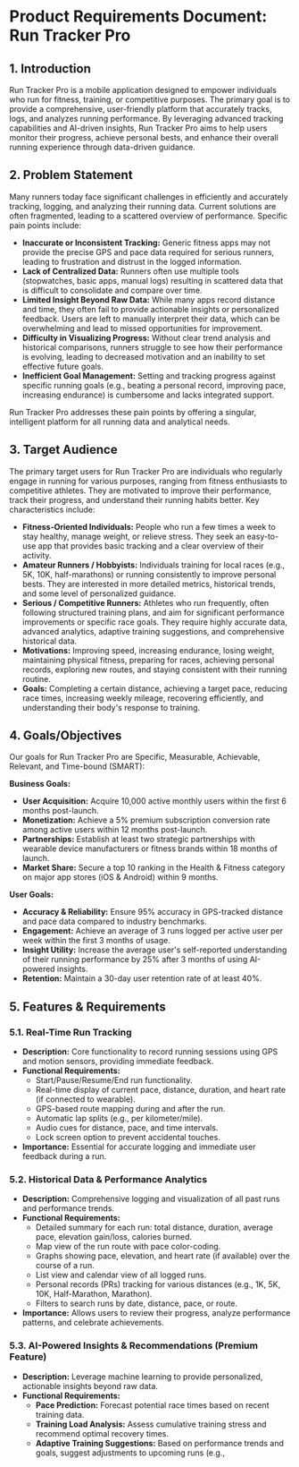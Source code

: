 # Product Requirements Document: Run Tracker Pro

## 1. Introduction

Run Tracker Pro is a mobile application designed to empower individuals who run for fitness, training, or competitive purposes. The primary goal is to provide a comprehensive, user-friendly platform that accurately tracks, logs, and analyzes running performance. By leveraging advanced tracking capabilities and AI-driven insights, Run Tracker Pro aims to help users monitor their progress, achieve personal bests, and enhance their overall running experience through data-driven guidance.

## 2. Problem Statement

Many runners today face significant challenges in efficiently and accurately tracking, logging, and analyzing their running data. Current solutions are often fragmented, leading to a scattered overview of performance. Specific pain points include:

*   **Inaccurate or Inconsistent Tracking:** Generic fitness apps may not provide the precise GPS and pace data required for serious runners, leading to frustration and distrust in the logged information.
*   **Lack of Centralized Data:** Runners often use multiple tools (stopwatches, basic apps, manual logs) resulting in scattered data that is difficult to consolidate and compare over time.
*   **Limited Insight Beyond Raw Data:** While many apps record distance and time, they often fail to provide actionable insights or personalized feedback. Users are left to manually interpret their data, which can be overwhelming and lead to missed opportunities for improvement.
*   **Difficulty in Visualizing Progress:** Without clear trend analysis and historical comparisons, runners struggle to see how their performance is evolving, leading to decreased motivation and an inability to set effective future goals.
*   **Inefficient Goal Management:** Setting and tracking progress against specific running goals (e.g., beating a personal record, improving pace, increasing endurance) is cumbersome and lacks integrated support.

Run Tracker Pro addresses these pain points by offering a singular, intelligent platform for all running data and analytical needs.

## 3. Target Audience

The primary target users for Run Tracker Pro are individuals who regularly engage in running for various purposes, ranging from fitness enthusiasts to competitive athletes. They are motivated to improve their performance, track their progress, and understand their running habits better. Key characteristics include:

*   **Fitness-Oriented Individuals:** People who run a few times a week to stay healthy, manage weight, or relieve stress. They seek an easy-to-use app that provides basic tracking and a clear overview of their activity.
*   **Amateur Runners / Hobbyists:** Individuals training for local races (e.g., 5K, 10K, half-marathons) or running consistently to improve personal bests. They are interested in more detailed metrics, historical trends, and some level of personalized guidance.
*   **Serious / Competitive Runners:** Athletes who run frequently, often following structured training plans, and aim for significant performance improvements or specific race goals. They require highly accurate data, advanced analytics, adaptive training suggestions, and comprehensive historical data.
*   **Motivations:** Improving speed, increasing endurance, losing weight, maintaining physical fitness, preparing for races, achieving personal records, exploring new routes, and staying consistent with their running routine.
*   **Goals:** Completing a certain distance, achieving a target pace, reducing race times, increasing weekly mileage, recovering efficiently, and understanding their body's response to training.

## 4. Goals/Objectives

Our goals for Run Tracker Pro are Specific, Measurable, Achievable, Relevant, and Time-bound (SMART):

**Business Goals:**

*   **User Acquisition:** Acquire 10,000 active monthly users within the first 6 months post-launch.
*   **Monetization:** Achieve a 5% premium subscription conversion rate among active users within 12 months post-launch.
*   **Partnerships:** Establish at least two strategic partnerships with wearable device manufacturers or fitness brands within 18 months of launch.
*   **Market Share:** Secure a top 10 ranking in the Health & Fitness category on major app stores (iOS & Android) within 9 months.

**User Goals:**

*   **Accuracy & Reliability:** Ensure 95% accuracy in GPS-tracked distance and pace data compared to industry benchmarks.
*   **Engagement:** Achieve an average of 3 runs logged per active user per week within the first 3 months of usage.
*   **Insight Utility:** Increase the average user's self-reported understanding of their running performance by 25% after 3 months of using AI-powered insights.
*   **Retention:** Maintain a 30-day user retention rate of at least 40%.

## 5. Features & Requirements

### 5.1. Real-Time Run Tracking

*   **Description:** Core functionality to record running sessions using GPS and motion sensors, providing immediate feedback.
*   **Functional Requirements:**
    *   Start/Pause/Resume/End run functionality.
    *   Real-time display of current pace, distance, duration, and heart rate (if connected to wearable).
    *   GPS-based route mapping during and after the run.
    *   Automatic lap splits (e.g., per kilometer/mile).
    *   Audio cues for distance, pace, and time intervals.
    *   Lock screen option to prevent accidental touches.
*   **Importance:** Essential for accurate logging and immediate user feedback during a run.

### 5.2. Historical Data & Performance Analytics

*   **Description:** Comprehensive logging and visualization of all past runs and performance trends.
*   **Functional Requirements:**
    *   Detailed summary for each run: total distance, duration, average pace, elevation gain/loss, calories burned.
    *   Map view of the run route with pace color-coding.
    *   Graphs showing pace, elevation, and heart rate (if available) over the course of a run.
    *   List view and calendar view of all logged runs.
    *   Personal records (PRs) tracking for various distances (e.g., 1K, 5K, 10K, Half-Marathon, Marathon).
    *   Filters to search runs by date, distance, pace, or route.
*   **Importance:** Allows users to review their progress, analyze performance patterns, and celebrate achievements.

### 5.3. AI-Powered Insights & Recommendations (Premium Feature)

*   **Description:** Leverage machine learning to provide personalized, actionable insights beyond raw data.
*   **Functional Requirements:**
    *   **Pace Prediction:** Forecast potential race times based on recent training data.
    *   **Training Load Analysis:** Assess cumulative training stress and recommend optimal recovery times.
    *   **Adaptive Training Suggestions:** Based on performance trends and goals, suggest adjustments to upcoming runs (e.g., 